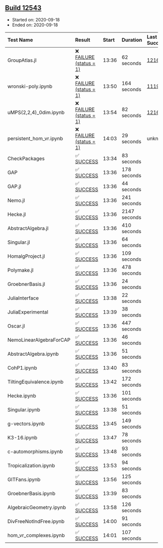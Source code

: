 ## [Build 12543](https://oscarci.mathematik.uni-kl.de/job/oscar/12543/)

* Started on: 2020-09-18
* Ended on: 2020-09-18

| Test Name    | Result | Start | Duration | Last Success | First Failure |
|:-------------|:-------|:------|:---------|:-------------|:--------------|
| GroupAtlas.jl | ❌ [FAILURE (status = 1)](https://oscarci.mathematik.uni-kl.de/job/oscar/12543/artifact/logs/build-12543/GroupAtlas.jl.log) | 13:36 | 62 seconds | [12167](https://oscarci.mathematik.uni-kl.de/job/oscar/12167/) | [12168](https://oscarci.mathematik.uni-kl.de/job/oscar/12168/) |
| wronski-poly.ipynb | ❌ [FAILURE (status = 1)](https://oscarci.mathematik.uni-kl.de/job/oscar/12543/artifact/logs/build-12543/wronski-poly.ipynb.log) | 13:50 | 164 seconds | [11192](https://oscarci.mathematik.uni-kl.de/job/oscar/11192/) | [11193](https://oscarci.mathematik.uni-kl.de/job/oscar/11193/) |
| uMPS(2,2,4)_0dim.ipynb | ❌ [FAILURE (status = 1)](https://oscarci.mathematik.uni-kl.de/job/oscar/12543/artifact/logs/build-12543/uMPS-2-2-4-_0dim.ipynb.log) | 13:54 | 82 seconds | [12167](https://oscarci.mathematik.uni-kl.de/job/oscar/12167/) | [12168](https://oscarci.mathematik.uni-kl.de/job/oscar/12168/) |
| persistent_hom_vr.ipynb | ❌ [FAILURE (status = 1)](https://oscarci.mathematik.uni-kl.de/job/oscar/12543/artifact/logs/build-12543/persistent_hom_vr.ipynb.log) | 14:03 | 29 seconds | unknown | unknown |
| CheckPackages | ✅ [SUCCESS](https://oscarci.mathematik.uni-kl.de/job/oscar/12543/artifact/logs/build-12543/CheckPackages.log) | 13:34 | 83 seconds |  |  |
| GAP | ✅ [SUCCESS](https://oscarci.mathematik.uni-kl.de/job/oscar/12543/artifact/logs/build-12543/GAP.log) | 13:36 | 178 seconds |  |  |
| GAP.jl | ✅ [SUCCESS](https://oscarci.mathematik.uni-kl.de/job/oscar/12543/artifact/logs/build-12543/GAP.jl.log) | 13:36 | 44 seconds |  |  |
| Nemo.jl | ✅ [SUCCESS](https://oscarci.mathematik.uni-kl.de/job/oscar/12543/artifact/logs/build-12543/Nemo.jl.log) | 13:36 | 241 seconds |  |  |
| Hecke.jl | ✅ [SUCCESS](https://oscarci.mathematik.uni-kl.de/job/oscar/12543/artifact/logs/build-12543/Hecke.jl.log) | 13:36 | 2147 seconds |  |  |
| AbstractAlgebra.jl | ✅ [SUCCESS](https://oscarci.mathematik.uni-kl.de/job/oscar/12543/artifact/logs/build-12543/AbstractAlgebra.jl.log) | 13:36 | 410 seconds |  |  |
| Singular.jl | ✅ [SUCCESS](https://oscarci.mathematik.uni-kl.de/job/oscar/12543/artifact/logs/build-12543/Singular.jl.log) | 13:36 | 64 seconds |  |  |
| HomalgProject.jl | ✅ [SUCCESS](https://oscarci.mathematik.uni-kl.de/job/oscar/12543/artifact/logs/build-12543/HomalgProject.jl.log) | 13:36 | 109 seconds |  |  |
| Polymake.jl | ✅ [SUCCESS](https://oscarci.mathematik.uni-kl.de/job/oscar/12543/artifact/logs/build-12543/Polymake.jl.log) | 13:36 | 478 seconds |  |  |
| GroebnerBasis.jl | ✅ [SUCCESS](https://oscarci.mathematik.uni-kl.de/job/oscar/12543/artifact/logs/build-12543/GroebnerBasis.jl.log) | 13:36 | 24 seconds |  |  |
| JuliaInterface | ✅ [SUCCESS](https://oscarci.mathematik.uni-kl.de/job/oscar/12543/artifact/logs/build-12543/JuliaInterface.log) | 13:38 | 22 seconds |  |  |
| JuliaExperimental | ✅ [SUCCESS](https://oscarci.mathematik.uni-kl.de/job/oscar/12543/artifact/logs/build-12543/JuliaExperimental.log) | 13:39 | 38 seconds |  |  |
| Oscar.jl | ✅ [SUCCESS](https://oscarci.mathematik.uni-kl.de/job/oscar/12543/artifact/logs/build-12543/Oscar.jl.log) | 13:36 | 447 seconds |  |  |
| NemoLinearAlgebraForCAP | ✅ [SUCCESS](https://oscarci.mathematik.uni-kl.de/job/oscar/12543/artifact/logs/build-12543/NemoLinearAlgebraForCAP.log) | 13:36 | 46 seconds |  |  |
| AbstractAlgebra.ipynb | ✅ [SUCCESS](https://oscarci.mathematik.uni-kl.de/job/oscar/12543/artifact/logs/build-12543/AbstractAlgebra.ipynb.log) | 13:36 | 51 seconds |  |  |
| CohP1.ipynb | ✅ [SUCCESS](https://oscarci.mathematik.uni-kl.de/job/oscar/12543/artifact/logs/build-12543/CohP1.ipynb.log) | 13:40 | 83 seconds |  |  |
| TiltingEquivalence.ipynb | ✅ [SUCCESS](https://oscarci.mathematik.uni-kl.de/job/oscar/12543/artifact/logs/build-12543/TiltingEquivalence.ipynb.log) | 13:42 | 172 seconds |  |  |
| Hecke.ipynb | ✅ [SUCCESS](https://oscarci.mathematik.uni-kl.de/job/oscar/12543/artifact/logs/build-12543/Hecke.ipynb.log) | 13:36 | 101 seconds |  |  |
| Singular.ipynb | ✅ [SUCCESS](https://oscarci.mathematik.uni-kl.de/job/oscar/12543/artifact/logs/build-12543/Singular.ipynb.log) | 13:38 | 51 seconds |  |  |
| g-vectors.ipynb | ✅ [SUCCESS](https://oscarci.mathematik.uni-kl.de/job/oscar/12543/artifact/logs/build-12543/g-vectors.ipynb.log) | 13:45 | 149 seconds |  |  |
| K3-16.ipynb | ✅ [SUCCESS](https://oscarci.mathematik.uni-kl.de/job/oscar/12543/artifact/logs/build-12543/K3-16.ipynb.log) | 13:47 | 78 seconds |  |  |
| c-automorphisms.ipynb | ✅ [SUCCESS](https://oscarci.mathematik.uni-kl.de/job/oscar/12543/artifact/logs/build-12543/c-automorphisms.ipynb.log) | 13:48 | 93 seconds |  |  |
| Tropicalization.ipynb | ✅ [SUCCESS](https://oscarci.mathematik.uni-kl.de/job/oscar/12543/artifact/logs/build-12543/Tropicalization.ipynb.log) | 13:53 | 94 seconds |  |  |
| GITFans.ipynb | ✅ [SUCCESS](https://oscarci.mathematik.uni-kl.de/job/oscar/12543/artifact/logs/build-12543/GITFans.ipynb.log) | 13:56 | 125 seconds |  |  |
| GroebnerBasis.ipynb | ✅ [SUCCESS](https://oscarci.mathematik.uni-kl.de/job/oscar/12543/artifact/logs/build-12543/GroebnerBasis.ipynb.log) | 13:39 | 83 seconds |  |  |
| AlgebraicGeometry.ipynb | ✅ [SUCCESS](https://oscarci.mathematik.uni-kl.de/job/oscar/12543/artifact/logs/build-12543/AlgebraicGeometry.ipynb.log) | 13:58 | 126 seconds |  |  |
| DivFreeNotIndFree.ipynb | ✅ [SUCCESS](https://oscarci.mathematik.uni-kl.de/job/oscar/12543/artifact/logs/build-12543/DivFreeNotIndFree.ipynb.log) | 14:00 | 91 seconds |  |  |
| hom_vr_complexes.ipynb | ✅ [SUCCESS](https://oscarci.mathematik.uni-kl.de/job/oscar/12543/artifact/logs/build-12543/hom_vr_complexes.ipynb.log) | 14:01 | 107 seconds |  |  |
